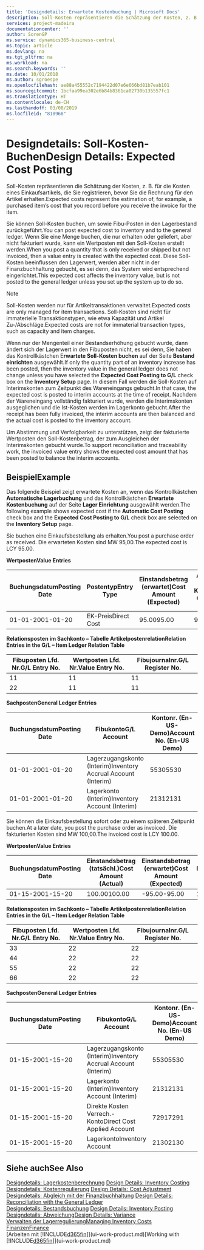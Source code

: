 ```yaml
---
title: 'Designdetails: Erwartete Kostenbuchung | Microsoft Docs'
description: Soll-Kosten repräsentieren die Schätzung der Kosten, z. B. für die Kosten eines Einkaufsartikels, die Sie registrieren, bevor Sie die Rechnung für den Artikel erhalten.
services: project-madeira
documentationcenter: ''
author: SorenGP
ms.service: dynamics365-business-central
ms.topic: article
ms.devlang: na
ms.tgt_pltfrm: na
ms.workload: na
ms.search.keywords: ''
ms.date: 10/01/2018
ms.author: sgroespe
ms.openlocfilehash: ae88a455552c7194422d07e6e666bd81b7eab101
ms.sourcegitcommit: 1bcfaa99ea302e6b84b8361ca02730b135557fc1
ms.translationtype: HT
ms.contentlocale: de-CH
ms.lasthandoff: 03/08/2019
ms.locfileid: "818968"
---
```

# <a name="design-details-expected-cost-posting"></a><span data-ttu-id="4025c-103">Designdetails: Soll-Kosten-Buchen</span><span class="sxs-lookup"><span data-stu-id="4025c-103">Design Details: Expected Cost Posting</span></span>
<span data-ttu-id="4025c-104">Soll-Kosten repräsentieren die Schätzung der Kosten, z. B. für die Kosten eines Einkaufsartikels, die Sie registrieren, bevor Sie die Rechnung für den Artikel erhalten.</span><span class="sxs-lookup"><span data-stu-id="4025c-104">Expected costs represent the estimation of, for example, a purchased item’s cost that you record before you receive the invoice for the item.</span></span>  

 <span data-ttu-id="4025c-105">Sie können Soll-Kosten buchen, um sowie Fibu-Posten in den Lagerbestand zurückgeführt.</span><span class="sxs-lookup"><span data-stu-id="4025c-105">You can post expected cost to inventory and to the general ledger.</span></span> <span data-ttu-id="4025c-106">Wenn Sie eine Menge buchen, die nur erhalten oder geliefert, aber nicht fakturiert wurde, kann ein Wertposten mit den Soll-Kosten erstellt werden.</span><span class="sxs-lookup"><span data-stu-id="4025c-106">When you post a quantity that is only received or shipped but not invoiced, then a value entry is created with the expected cost.</span></span> <span data-ttu-id="4025c-107">Diese Soll-Kosten beeinflussen den Lagerwert, werden aber nicht in der Finanzbuchhaltung gebucht, es sei denn, das System wird entsprechend eingerichtet.</span><span class="sxs-lookup"><span data-stu-id="4025c-107">This expected cost affects the inventory value, but is not posted to the general ledger unless you set up the system up to do so.</span></span>  

> [!NOTE]  
>  <span data-ttu-id="4025c-108">Soll-Kosten werden nur für Artikeltransaktionen verwaltet.</span><span class="sxs-lookup"><span data-stu-id="4025c-108">Expected costs are only managed for item transactions.</span></span> <span data-ttu-id="4025c-109">Soll-Kosten sind nicht für immaterielle Transaktionstypen, wie etwa Kapazität und Artikel Zu-/Abschläge.</span><span class="sxs-lookup"><span data-stu-id="4025c-109">Expected costs are not for immaterial transaction types, such as capacity and item charges.</span></span>  

 <span data-ttu-id="4025c-110">Wenn nur der Mengenteil einer Bestandserhöhung gebucht wurde, dann ändert sich der Lagerwert in den Fibuposten nicht, es sei denn, Sie haben das Kontrollkästchen E**rwartete Soll-Kosten buchen** auf der Seite **Bestand einrichten** ausgewählt.</span><span class="sxs-lookup"><span data-stu-id="4025c-110">If only the quantity part of an inventory increase has been posted, then the inventory value in the general ledger does not change unless you have selected the **Expected Cost Posting to G/L** check box on the **Inventory Setup** page.</span></span> <span data-ttu-id="4025c-111">In diesem Fall werden die Soll-Kosten auf Interimskonten zum Zeitpunkt des Wareneingangs gebucht.</span><span class="sxs-lookup"><span data-stu-id="4025c-111">In that case, the expected cost is posted to interim accounts at the time of receipt.</span></span> <span data-ttu-id="4025c-112">Nachdem der Wareneingang vollständig fakturiert wurde, werden die Interimskonten ausgeglichen und die Ist-Kosten werden im Lagerkonto gebucht.</span><span class="sxs-lookup"><span data-stu-id="4025c-112">After the receipt has been fully invoiced, the interim accounts are then balanced and the actual cost is posted to the inventory account.</span></span>  

 <span data-ttu-id="4025c-113">Um Abstimmung und Verfolgbarkeit zu unterstützen, zeigt der fakturierte Wertposten den Soll-Kostenbetrag, der zum Ausgleichen der Interimskonten gebucht wurde.</span><span class="sxs-lookup"><span data-stu-id="4025c-113">To support reconciliation and traceability work, the invoiced value entry shows the expected cost amount that has been posted to balance the interim accounts.</span></span>  

## <a name="example"></a><span data-ttu-id="4025c-114">Beispiel</span><span class="sxs-lookup"><span data-stu-id="4025c-114">Example</span></span>  
 <span data-ttu-id="4025c-115">Das folgende Beispiel zeigt erwartete Kosten an, wenn das Kontrollkästchen **Automatische Lagerbuchung** und das Kontrollkästchen **Erwartete Kostenbuchung** auf der Seite **Lager Einrichtung** ausgewählt werden.</span><span class="sxs-lookup"><span data-stu-id="4025c-115">The following example shows expected cost if the **Automatic Cost Posting** check box and the **Expected Cost Posting to G/L** check box are selected on the **Inventory Setup** page.</span></span>  

 <span data-ttu-id="4025c-116">Sie buchen eine Einkaufsbestellung als erhalten.</span><span class="sxs-lookup"><span data-stu-id="4025c-116">You post a purchase order as received.</span></span> <span data-ttu-id="4025c-117">Die erwarteten Kosten sind MW 95,00.</span><span class="sxs-lookup"><span data-stu-id="4025c-117">The expected cost is LCY 95.00.</span></span>  

 <span data-ttu-id="4025c-118">**Wertposten**</span><span class="sxs-lookup"><span data-stu-id="4025c-118">**Value Entries**</span></span>  

|<span data-ttu-id="4025c-119">Buchungsdatum</span><span class="sxs-lookup"><span data-stu-id="4025c-119">Posting Date</span></span>|<span data-ttu-id="4025c-120">Postentyp</span><span class="sxs-lookup"><span data-stu-id="4025c-120">Entry Type</span></span>|<span data-ttu-id="4025c-121">Einstandsbetrag (erwartet)</span><span class="sxs-lookup"><span data-stu-id="4025c-121">Cost Amount (Expected)</span></span>|<span data-ttu-id="4025c-122">Auf Sachkonto geb. Soll-Kosten</span><span class="sxs-lookup"><span data-stu-id="4025c-122">Expected Cost Posted to G/L</span></span>|<span data-ttu-id="4025c-123">Soll-Kosten</span><span class="sxs-lookup"><span data-stu-id="4025c-123">Expected Cost</span></span>|<span data-ttu-id="4025c-124">Lagerposten Laufnr.</span><span class="sxs-lookup"><span data-stu-id="4025c-124">Item Ledger Entry No.</span></span>|<span data-ttu-id="4025c-125">Laufnr.</span><span class="sxs-lookup"><span data-stu-id="4025c-125">Entry No.</span></span>|  
|------------------|----------------|------------------------------|----------------------------------|-------------------|---------------------------|---------------|  
|<span data-ttu-id="4025c-126">01-01-20</span><span class="sxs-lookup"><span data-stu-id="4025c-126">01-01-20</span></span>|<span data-ttu-id="4025c-127">EK-Preis</span><span class="sxs-lookup"><span data-stu-id="4025c-127">Direct Cost</span></span>|<span data-ttu-id="4025c-128">95.00</span><span class="sxs-lookup"><span data-stu-id="4025c-128">95.00</span></span>|<span data-ttu-id="4025c-129">95.00</span><span class="sxs-lookup"><span data-stu-id="4025c-129">95.00</span></span>|<span data-ttu-id="4025c-130">Ja</span><span class="sxs-lookup"><span data-stu-id="4025c-130">Yes</span></span>|<span data-ttu-id="4025c-131">1</span><span class="sxs-lookup"><span data-stu-id="4025c-131">1</span></span>|<span data-ttu-id="4025c-132">1</span><span class="sxs-lookup"><span data-stu-id="4025c-132">1</span></span>|  

 <span data-ttu-id="4025c-133">**Relationsposten im Sachkonto – Tabelle Artikelpostenrelation**</span><span class="sxs-lookup"><span data-stu-id="4025c-133">**Relation Entries in the G/L – Item Ledger Relation Table**</span></span>  

|<span data-ttu-id="4025c-134">Fibuposten Lfd. Nr.</span><span class="sxs-lookup"><span data-stu-id="4025c-134">G/L Entry No.</span></span>|<span data-ttu-id="4025c-135">Wertposten Lfd. Nr.</span><span class="sxs-lookup"><span data-stu-id="4025c-135">Value Entry No.</span></span>|<span data-ttu-id="4025c-136">Fibujournalnr.</span><span class="sxs-lookup"><span data-stu-id="4025c-136">G/L Register No.</span></span>|  
|--------------------|---------------------|-----------------------|  
|<span data-ttu-id="4025c-137">1</span><span class="sxs-lookup"><span data-stu-id="4025c-137">1</span></span>|<span data-ttu-id="4025c-138">1</span><span class="sxs-lookup"><span data-stu-id="4025c-138">1</span></span>|<span data-ttu-id="4025c-139">1</span><span class="sxs-lookup"><span data-stu-id="4025c-139">1</span></span>|  
|<span data-ttu-id="4025c-140">2</span><span class="sxs-lookup"><span data-stu-id="4025c-140">2</span></span>|<span data-ttu-id="4025c-141">1</span><span class="sxs-lookup"><span data-stu-id="4025c-141">1</span></span>|<span data-ttu-id="4025c-142">1</span><span class="sxs-lookup"><span data-stu-id="4025c-142">1</span></span>|  

 <span data-ttu-id="4025c-143">**Sachposten**</span><span class="sxs-lookup"><span data-stu-id="4025c-143">**General Ledger Entries**</span></span>  

|<span data-ttu-id="4025c-144">Buchungsdatum</span><span class="sxs-lookup"><span data-stu-id="4025c-144">Posting Date</span></span>|<span data-ttu-id="4025c-145">Fibukonto</span><span class="sxs-lookup"><span data-stu-id="4025c-145">G/L Account</span></span>|<span data-ttu-id="4025c-146">Kontonr. (En-US-Demo)</span><span class="sxs-lookup"><span data-stu-id="4025c-146">Account No. (En-US Demo)</span></span>|<span data-ttu-id="4025c-147">Betrag</span><span class="sxs-lookup"><span data-stu-id="4025c-147">Amount</span></span>|<span data-ttu-id="4025c-148">Laufnr.</span><span class="sxs-lookup"><span data-stu-id="4025c-148">Entry No.</span></span>|  
|------------------|------------------|---------------------------------|------------|---------------|  
|<span data-ttu-id="4025c-149">01-01-20</span><span class="sxs-lookup"><span data-stu-id="4025c-149">01-01-20</span></span>|<span data-ttu-id="4025c-150">Lagerzugangskonto (Interim)</span><span class="sxs-lookup"><span data-stu-id="4025c-150">Inventory Accrual Account (Interim)</span></span>|<span data-ttu-id="4025c-151">5530</span><span class="sxs-lookup"><span data-stu-id="4025c-151">5530</span></span>|<span data-ttu-id="4025c-152">-95.00</span><span class="sxs-lookup"><span data-stu-id="4025c-152">-95.00</span></span>|<span data-ttu-id="4025c-153">2</span><span class="sxs-lookup"><span data-stu-id="4025c-153">2</span></span>|  
|<span data-ttu-id="4025c-154">01-01-20</span><span class="sxs-lookup"><span data-stu-id="4025c-154">01-01-20</span></span>|<span data-ttu-id="4025c-155">Lagerkonto (Interim)</span><span class="sxs-lookup"><span data-stu-id="4025c-155">Inventory Account (Interim)</span></span>|<span data-ttu-id="4025c-156">2131</span><span class="sxs-lookup"><span data-stu-id="4025c-156">2131</span></span>|<span data-ttu-id="4025c-157">95.00</span><span class="sxs-lookup"><span data-stu-id="4025c-157">95.00</span></span>|<span data-ttu-id="4025c-158">1</span><span class="sxs-lookup"><span data-stu-id="4025c-158">1</span></span>|  

 <span data-ttu-id="4025c-159">Sie können die Einkaufsbestellung sofort oder zu einem späteren Zeitpunkt buchen.</span><span class="sxs-lookup"><span data-stu-id="4025c-159">At a later date, you post the purchase order as invoiced.</span></span> <span data-ttu-id="4025c-160">Die fakturierten Kosten sind MW 100,00.</span><span class="sxs-lookup"><span data-stu-id="4025c-160">The invoiced cost is LCY 100.00.</span></span>  

 <span data-ttu-id="4025c-161">**Wertposten**</span><span class="sxs-lookup"><span data-stu-id="4025c-161">**Value Entries**</span></span>  

|<span data-ttu-id="4025c-162">Buchungsdatum</span><span class="sxs-lookup"><span data-stu-id="4025c-162">Posting Date</span></span>|<span data-ttu-id="4025c-163">Einstandsbetrag (tatsächl.)</span><span class="sxs-lookup"><span data-stu-id="4025c-163">Cost Amount (Actual)</span></span>|<span data-ttu-id="4025c-164">Einstandsbetrag (erwartet)</span><span class="sxs-lookup"><span data-stu-id="4025c-164">Cost Amount (Expected)</span></span>|<span data-ttu-id="4025c-165">Gebuchte Lagerregulierung an G/L</span><span class="sxs-lookup"><span data-stu-id="4025c-165">Cost Posted to G/L</span></span>|<span data-ttu-id="4025c-166">Soll-Kosten</span><span class="sxs-lookup"><span data-stu-id="4025c-166">Expected Cost</span></span>|<span data-ttu-id="4025c-167">Lagerposten Laufnr.</span><span class="sxs-lookup"><span data-stu-id="4025c-167">Item Ledger Entry No.</span></span>|<span data-ttu-id="4025c-168">Laufnr.</span><span class="sxs-lookup"><span data-stu-id="4025c-168">Entry No.</span></span>|  
|------------------|----------------------------|------------------------------|-------------------------|-------------------|---------------------------|---------------|  
|<span data-ttu-id="4025c-169">01-15-20</span><span class="sxs-lookup"><span data-stu-id="4025c-169">01-15-20</span></span>|<span data-ttu-id="4025c-170">100.00</span><span class="sxs-lookup"><span data-stu-id="4025c-170">100.00</span></span>|<span data-ttu-id="4025c-171">-95.00</span><span class="sxs-lookup"><span data-stu-id="4025c-171">-95.00</span></span>|<span data-ttu-id="4025c-172">100.00</span><span class="sxs-lookup"><span data-stu-id="4025c-172">100.00</span></span>|<span data-ttu-id="4025c-173">Nein</span><span class="sxs-lookup"><span data-stu-id="4025c-173">No</span></span>|<span data-ttu-id="4025c-174">1</span><span class="sxs-lookup"><span data-stu-id="4025c-174">1</span></span>|<span data-ttu-id="4025c-175">2</span><span class="sxs-lookup"><span data-stu-id="4025c-175">2</span></span>|  

 <span data-ttu-id="4025c-176">**Relationsposten im Sachkonto – Tabelle Artikelpostenrelation**</span><span class="sxs-lookup"><span data-stu-id="4025c-176">**Relation Entries in the G/L – Item Ledger Relation Table**</span></span>  

|<span data-ttu-id="4025c-177">Fibuposten Lfd. Nr.</span><span class="sxs-lookup"><span data-stu-id="4025c-177">G/L Entry No.</span></span>|<span data-ttu-id="4025c-178">Wertposten Lfd. Nr.</span><span class="sxs-lookup"><span data-stu-id="4025c-178">Value Entry No.</span></span>|<span data-ttu-id="4025c-179">Fibujournalnr.</span><span class="sxs-lookup"><span data-stu-id="4025c-179">G/L Register No.</span></span>|  
|--------------------|---------------------|-----------------------|  
|<span data-ttu-id="4025c-180">3</span><span class="sxs-lookup"><span data-stu-id="4025c-180">3</span></span>|<span data-ttu-id="4025c-181">2</span><span class="sxs-lookup"><span data-stu-id="4025c-181">2</span></span>|<span data-ttu-id="4025c-182">2</span><span class="sxs-lookup"><span data-stu-id="4025c-182">2</span></span>|  
|<span data-ttu-id="4025c-183">4</span><span class="sxs-lookup"><span data-stu-id="4025c-183">4</span></span>|<span data-ttu-id="4025c-184">2</span><span class="sxs-lookup"><span data-stu-id="4025c-184">2</span></span>|<span data-ttu-id="4025c-185">2</span><span class="sxs-lookup"><span data-stu-id="4025c-185">2</span></span>|  
|<span data-ttu-id="4025c-186">5</span><span class="sxs-lookup"><span data-stu-id="4025c-186">5</span></span>|<span data-ttu-id="4025c-187">2</span><span class="sxs-lookup"><span data-stu-id="4025c-187">2</span></span>|<span data-ttu-id="4025c-188">2</span><span class="sxs-lookup"><span data-stu-id="4025c-188">2</span></span>|  
|<span data-ttu-id="4025c-189">6</span><span class="sxs-lookup"><span data-stu-id="4025c-189">6</span></span>|<span data-ttu-id="4025c-190">2</span><span class="sxs-lookup"><span data-stu-id="4025c-190">2</span></span>|<span data-ttu-id="4025c-191">2</span><span class="sxs-lookup"><span data-stu-id="4025c-191">2</span></span>|  

 <span data-ttu-id="4025c-192">**Sachposten**</span><span class="sxs-lookup"><span data-stu-id="4025c-192">**General Ledger Entries**</span></span>  

|<span data-ttu-id="4025c-193">Buchungsdatum</span><span class="sxs-lookup"><span data-stu-id="4025c-193">Posting Date</span></span>|<span data-ttu-id="4025c-194">Fibukonto</span><span class="sxs-lookup"><span data-stu-id="4025c-194">G/L Account</span></span>|<span data-ttu-id="4025c-195">Kontonr. (En-US-Demo)</span><span class="sxs-lookup"><span data-stu-id="4025c-195">Account No. (En-US Demo)</span></span>|<span data-ttu-id="4025c-196">Betrag</span><span class="sxs-lookup"><span data-stu-id="4025c-196">Amount</span></span>|<span data-ttu-id="4025c-197">Laufnr.</span><span class="sxs-lookup"><span data-stu-id="4025c-197">Entry No.</span></span>|  
|------------------|------------------|---------------------------------|------------|---------------|  
|<span data-ttu-id="4025c-198">01-15-20</span><span class="sxs-lookup"><span data-stu-id="4025c-198">01-15-20</span></span>|<span data-ttu-id="4025c-199">Lagerzugangskonto (Interim)</span><span class="sxs-lookup"><span data-stu-id="4025c-199">Inventory Accrual Account (Interim)</span></span>|<span data-ttu-id="4025c-200">5530</span><span class="sxs-lookup"><span data-stu-id="4025c-200">5530</span></span>|<span data-ttu-id="4025c-201">95.00</span><span class="sxs-lookup"><span data-stu-id="4025c-201">95.00</span></span>|<span data-ttu-id="4025c-202">4</span><span class="sxs-lookup"><span data-stu-id="4025c-202">4</span></span>|  
|<span data-ttu-id="4025c-203">01-15-20</span><span class="sxs-lookup"><span data-stu-id="4025c-203">01-15-20</span></span>|<span data-ttu-id="4025c-204">Lagerkonto (Interim)</span><span class="sxs-lookup"><span data-stu-id="4025c-204">Inventory Account (Interim)</span></span>|<span data-ttu-id="4025c-205">2131</span><span class="sxs-lookup"><span data-stu-id="4025c-205">2131</span></span>|<span data-ttu-id="4025c-206">-95.00</span><span class="sxs-lookup"><span data-stu-id="4025c-206">-95.00</span></span>|<span data-ttu-id="4025c-207">3</span><span class="sxs-lookup"><span data-stu-id="4025c-207">3</span></span>|  
|<span data-ttu-id="4025c-208">01-15-20</span><span class="sxs-lookup"><span data-stu-id="4025c-208">01-15-20</span></span>|<span data-ttu-id="4025c-209">Direkte Kosten Verrech.-Konto</span><span class="sxs-lookup"><span data-stu-id="4025c-209">Direct Cost Applied Account</span></span>|<span data-ttu-id="4025c-210">7291</span><span class="sxs-lookup"><span data-stu-id="4025c-210">7291</span></span>|<span data-ttu-id="4025c-211">-100</span><span class="sxs-lookup"><span data-stu-id="4025c-211">-100</span></span>|<span data-ttu-id="4025c-212">6</span><span class="sxs-lookup"><span data-stu-id="4025c-212">6</span></span>|  
|<span data-ttu-id="4025c-213">01-15-20</span><span class="sxs-lookup"><span data-stu-id="4025c-213">01-15-20</span></span>|<span data-ttu-id="4025c-214">Lagerkonto</span><span class="sxs-lookup"><span data-stu-id="4025c-214">Inventory Account</span></span>|<span data-ttu-id="4025c-215">2130</span><span class="sxs-lookup"><span data-stu-id="4025c-215">2130</span></span>|<span data-ttu-id="4025c-216">100</span><span class="sxs-lookup"><span data-stu-id="4025c-216">100</span></span>|<span data-ttu-id="4025c-217">5</span><span class="sxs-lookup"><span data-stu-id="4025c-217">5</span></span>|  

## <a name="see-also"></a><span data-ttu-id="4025c-218">Siehe auch</span><span class="sxs-lookup"><span data-stu-id="4025c-218">See Also</span></span>
 <span data-ttu-id="4025c-219">[Designdetails: Lagerkostenberechnung](design-details-inventory-costing.md) </span><span class="sxs-lookup"><span data-stu-id="4025c-219">[Design Details: Inventory Costing](design-details-inventory-costing.md) </span></span>  
 <span data-ttu-id="4025c-220">[Designdetails: Kostenregulierung](design-details-cost-adjustment.md) </span><span class="sxs-lookup"><span data-stu-id="4025c-220">[Design Details: Cost Adjustment](design-details-cost-adjustment.md) </span></span>  
 <span data-ttu-id="4025c-221">[Designdetails: Abgleich mit der Finanzbuchhaltung](design-details-reconciliation-with-the-general-ledger.md) </span><span class="sxs-lookup"><span data-stu-id="4025c-221">[Design Details: Reconciliation with the General Ledger](design-details-reconciliation-with-the-general-ledger.md) </span></span>  
 <span data-ttu-id="4025c-222">[Designdetails: Bestandsbuchung](design-details-inventory-posting.md) </span><span class="sxs-lookup"><span data-stu-id="4025c-222">[Design Details: Inventory Posting](design-details-inventory-posting.md) </span></span>  
 [<span data-ttu-id="4025c-223">Designdetails: Abweichung</span><span class="sxs-lookup"><span data-stu-id="4025c-223">Design Details: Variance</span></span>](design-details-variance.md)  
 [<span data-ttu-id="4025c-224">Verwalten der Lagerregulierung</span><span class="sxs-lookup"><span data-stu-id="4025c-224">Managing Inventory Costs</span></span>](finance-manage-inventory-costs.md)  
 [<span data-ttu-id="4025c-225">Finanzen</span><span class="sxs-lookup"><span data-stu-id="4025c-225">Finance</span></span>](finance.md)  
 <span data-ttu-id="4025c-226">[Arbeiten mit [!INCLUDE[d365fin](includes/d365fin_md.md)]](ui-work-product.md)</span><span class="sxs-lookup"><span data-stu-id="4025c-226">[Working with [!INCLUDE[d365fin](includes/d365fin_md.md)]](ui-work-product.md)</span></span>
